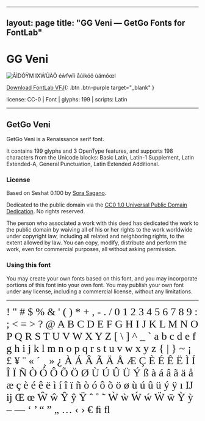 
---
layout: page
title: "GG Veni — GetGo Fonts for FontLab"
---
# GG Veni

![ÂÌDÓŸM IXẂÛÀÔ éẁfwïi åúíkóö ùämõœl](images/veni.svg)

[Download FontLab VFJ](https://downgit.github.io/#/home?url=https://github.com/fontlabcom/getgo-fonts/blob/main/getgo-fonts/cc0/veni/veni.ttf){: .btn .btn-purple target="_blank" }

license: CC-0 \| Font \| glyphs: 199 \| scripts: Latin

---

## GetGo Veni

GetGo Veni is a Renaissance serif font.

It contains 199 glyphs and 3 OpenType features, and supports 198 characters from the Unicode blocks: Basic Latin, Latin-1 Supplement, Latin Extended-A, General Punctuation, Latin Extended Additional.

### License

Based on Seshat 0.100 by [Sora Sagano](http://dotcolon.net/font/seshat).

Dedicated to the public domain via the [CC0 1.0 Universal Public Domain Dedication](https://creativecommons.org/publicdomain/zero/1.0/). No rights reserved.

The person who associated a work with this deed has dedicated the work to the public domain by waiving all of his or her rights to the work worldwide under copyright law, including all related and neighboring rights, to the extent allowed by law. You can copy, modify, distribute and perform the work, even for commercial purposes, all without asking permission.

### Using this font

You may create your own fonts based on this font, and you may incorporate portions of this font into your own font. You may publish your own font under any license, including a commercial license, without any limitations.



---

<div style="font-family: GG Veni; font-size: 2em;">
     ! " # $ % & ' ( ) * + , - . / 0 1 2 3 4 5 6 7 8 9 : ; < = > ? @ A B C D E F G H I J K L M N O P Q R S T U V W X Y Z [ \ ] ^ _ ` a b c d e f g h i j k l m n o p q r s t u v w x y z { | } ~ ¡ £ ¥ ¨ « ´ ¸ » ¿ À Á Â Ã Ä Å Æ Ç È É Ê Ë Ì Í Î Ï Ñ Ò Ó Ô Õ Ö Ø Ù Ú Û Ü Ý ß à á â ã ä å æ ç è é ê ë ì í î ï ñ ò ó ô õ ö ø ù ú û ü ý ÿ ı Ĳ ĳ Œ œ Ŵ ŵ Ŷ ŷ Ÿ ˆ ˚ ˜ Ẁ ẁ Ẃ ẃ Ẅ ẅ Ỳ ỳ – — ‘ ’ “ ” „ … ‹ › € ﬁ ﬂ
</div>

